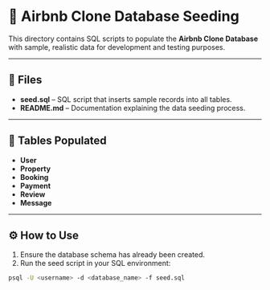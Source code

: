 # 🏡 Airbnb Clone Database Seeding
This directory contains SQL scripts to populate the **Airbnb Clone Database** with sample, realistic data for development and testing purposes.

---

## 📂 Files
- **seed.sql** – SQL script that inserts sample records into all tables.
- **README.md** – Documentation explaining the data seeding process.

---

## 🧩 Tables Populated
- **User**
- **Property**
- **Booking**
- **Payment**
- **Review**
- **Message**

---

## ⚙️ How to Use
1. Ensure the database schema has already been created.
2. Run the seed script in your SQL environment:

```bash
psql -U <username> -d <database_name> -f seed.sql
